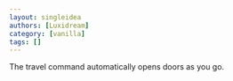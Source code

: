 ```yaml
---
layout: singleidea
authors: [Luxidream]
category: [vanilla]
tags: []
---
```

The travel command automatically opens doors as you go.
